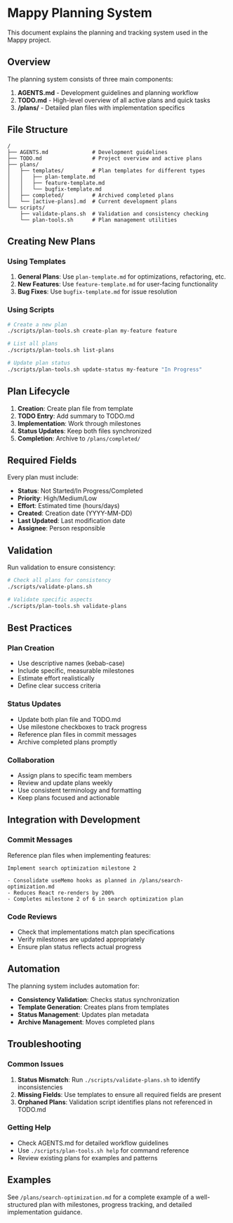 # Mappy Planning System

This document explains the planning and tracking system used in the Mappy project.

## Overview

The planning system consists of three main components:

1. **AGENTS.md** - Development guidelines and planning workflow
2. **TODO.md** - High-level overview of all active plans and quick tasks
3. **/plans/** - Detailed plan files with implementation specifics

## File Structure

```
/
├── AGENTS.md              # Development guidelines
├── TODO.md                # Project overview and active plans
├── plans/
│   ├── templates/         # Plan templates for different types
│   │   ├── plan-template.md
│   │   ├── feature-template.md
│   │   └── bugfix-template.md
│   ├── completed/         # Archived completed plans
│   └── [active-plans].md  # Current development plans
└── scripts/
    ├── validate-plans.sh  # Validation and consistency checking
    └── plan-tools.sh      # Plan management utilities
```

## Creating New Plans

### Using Templates

1. **General Plans**: Use `plan-template.md` for optimizations, refactoring, etc.
2. **New Features**: Use `feature-template.md` for user-facing functionality
3. **Bug Fixes**: Use `bugfix-template.md` for issue resolution

### Using Scripts

```bash
# Create a new plan
./scripts/plan-tools.sh create-plan my-feature feature

# List all plans
./scripts/plan-tools.sh list-plans

# Update plan status
./scripts/plan-tools.sh update-status my-feature "In Progress"
```

## Plan Lifecycle

1. **Creation**: Create plan file from template
2. **TODO Entry**: Add summary to TODO.md
3. **Implementation**: Work through milestones
4. **Status Updates**: Keep both files synchronized
5. **Completion**: Archive to `/plans/completed/`

## Required Fields

Every plan must include:

- **Status**: Not Started/In Progress/Completed
- **Priority**: High/Medium/Low
- **Effort**: Estimated time (hours/days)
- **Created**: Creation date (YYYY-MM-DD)
- **Last Updated**: Last modification date
- **Assignee**: Person responsible

## Validation

Run validation to ensure consistency:

```bash
# Check all plans for consistency
./scripts/validate-plans.sh

# Validate specific aspects
./scripts/plan-tools.sh validate-plans
```

## Best Practices

### Plan Creation
- Use descriptive names (kebab-case)
- Include specific, measurable milestones
- Estimate effort realistically
- Define clear success criteria

### Status Updates
- Update both plan file and TODO.md
- Use milestone checkboxes to track progress
- Reference plan files in commit messages
- Archive completed plans promptly

### Collaboration
- Assign plans to specific team members
- Review and update plans weekly
- Use consistent terminology and formatting
- Keep plans focused and actionable

## Integration with Development

### Commit Messages
Reference plan files when implementing features:
```
Implement search optimization milestone 2

- Consolidate useMemo hooks as planned in /plans/search-optimization.md
- Reduces React re-renders by 200%
- Completes milestone 2 of 6 in search optimization plan
```

### Code Reviews
- Check that implementations match plan specifications
- Verify milestones are updated appropriately
- Ensure plan status reflects actual progress

## Automation

The planning system includes automation for:

- **Consistency Validation**: Checks status synchronization
- **Template Generation**: Creates plans from templates
- **Status Management**: Updates plan metadata
- **Archive Management**: Moves completed plans

## Troubleshooting

### Common Issues

1. **Status Mismatch**: Run `./scripts/validate-plans.sh` to identify inconsistencies
2. **Missing Fields**: Use templates to ensure all required fields are present
3. **Orphaned Plans**: Validation script identifies plans not referenced in TODO.md

### Getting Help

- Check AGENTS.md for detailed workflow guidelines
- Use `./scripts/plan-tools.sh help` for command reference
- Review existing plans for examples and patterns

## Examples

See `/plans/search-optimization.md` for a complete example of a well-structured plan with milestones, progress tracking, and detailed implementation guidance.